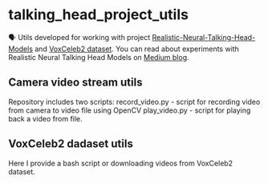# talking_head_project_utils
🗣️ Utils developed for working with project [Realistic-Neural-Talking-Head-Models](https://github.com/vincent-thevenin/Realistic-Neural-Talking-Head-Models) and [VoxCeleb2 dataset](http://www.robots.ox.ac.uk/~vgg/data/voxceleb/vox2.html).
You can read about experiments with Realistic Neural Talking Head Models on [Medium blog](https://vprivalov.medium.com/playing-with-realistic-neural-talking-head-models-13759408c01f).

## Camera video stream utils
Repository includes two scripts:
record_video.py - script for recording video from camera to video file using OpenCV
play_video.py - script for playing back a video from file.

## VoxCeleb2 dadaset utils
Here I provide a bash script or downloading videos from VoxCeleb2 dataset. 
